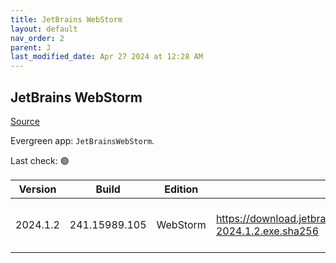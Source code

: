 ```yaml
---
title: JetBrains WebStorm
layout: default
nav_order: 2
parent: J
last_modified_date: Apr 27 2024 at 12:28 AM
---
```


## JetBrains WebStorm

[Source](https://www.jetbrains.com/webstorm)

Evergreen app: `JetBrainsWebStorm`. 

Last check: 🟢

| Version  | Build         | Edition  | Sha256                                                               | Date       | Size      | Type | URI                                                                                                                            |
| -------- | ------------- | -------- | -------------------------------------------------------------------- | ---------- | --------- | ---- | ------------------------------------------------------------------------------------------------------------------------------ |
| 2024.1.2 | 241.15989.105 | WebStorm | https://download.jetbrains.com/webstorm/WebStorm-2024.1.2.exe.sha256 | 04/26/2024 | 605676528 | exe  | [https://download.jetbrains.com/webstorm/WebStorm-2024.1.2.exe](https://download.jetbrains.com/webstorm/WebStorm-2024.1.2.exe) |
